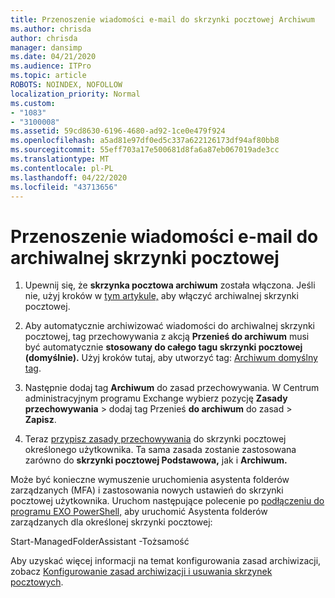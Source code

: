 ```yaml
---
title: Przenoszenie wiadomości e-mail do skrzynki pocztowej Archiwum
ms.author: chrisda
author: chrisda
manager: dansimp
ms.date: 04/21/2020
ms.audience: ITPro
ms.topic: article
ROBOTS: NOINDEX, NOFOLLOW
localization_priority: Normal
ms.custom:
- "1083"
- "3100008"
ms.assetid: 59cd8630-6196-4680-ad92-1ce0e479f924
ms.openlocfilehash: a5ad81e97df0ed5c337a622126173df94af80bb8
ms.sourcegitcommit: 55eff703a17e500681d8fa6a87eb067019ade3cc
ms.translationtype: MT
ms.contentlocale: pl-PL
ms.lasthandoff: 04/22/2020
ms.locfileid: "43713656"
---
```

# <a name="move-email-to-the-archive-mailbox"></a>Przenoszenie wiadomości e-mail do archiwalnej skrzynki pocztowej

1. Upewnij się, że **skrzynka pocztowa archiwum** została włączona. Jeśli nie, użyj kroków w [tym artykule,](https://docs.microsoft.com/office365/securitycompliance/enable-archive-mailboxes) aby włączyć archiwalnej skrzynki pocztowej.

2. Aby automatycznie archiwizować wiadomości do archiwalnej skrzynki pocztowej, tag przechowywania z akcją **Przenieś do archiwum** musi być automatycznie **stosowany do całego tagu skrzynki pocztowej (domyślnie).** Użyj kroków tutaj, aby utworzyć tag: [Archiwum domyślny tag](https://docs.microsoft.com/office365/securitycompliance/set-up-an-archive-and-deletion-policy-for-mailboxes#create-a-custom-archive-default-policy-tag).

3. Następnie dodaj tag **Archiwum** do zasad przechowywania. W Centrum administracyjnym programu Exchange wybierz pozycję **Zasady przechowywania** > dodaj tag Przenieś **do archiwum** do zasad > **Zapisz**.

4. Teraz [przypisz zasady przechowywania](https://docs.microsoft.com/exchange/security-and-compliance/messaging-records-management/apply-retention-policy) do skrzynki pocztowej określonego użytkownika. Ta sama zasada zostanie zastosowana zarówno do **skrzynki pocztowej Podstawowa,** jak i **Archiwum.**

Może być konieczne wymuszenie uruchomienia asystenta folderów zarządzanych (MFA) i zastosowania nowych ustawień do skrzynki pocztowej użytkownika. Uruchom następujące polecenie po [podłączeniu do programu EXO PowerShell,](https://docs.microsoft.com/powershell/exchange/exchange-online/connect-to-exchange-online-powershell/connect-to-exchange-online-powershell?view=exchange-ps) aby uruchomić Asystenta folderów zarządzanych dla określonej skrzynki pocztowej:
  
Start-ManagedFolderAssistant -Tożsamość<name of the mailbox>

Aby uzyskać więcej informacji na temat konfigurowania zasad archiwizacji, zobacz [Konfigurowanie zasad archiwizacji i usuwania skrzynek pocztowych](https://docs.microsoft.com/office365/securitycompliance/set-up-an-archive-and-deletion-policy-for-mailboxes#step-1-enable-archive-mailboxes-for-users).
  